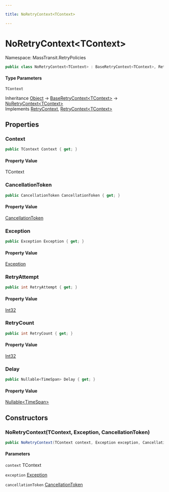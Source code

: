 ```yaml
---

title: NoRetryContext<TContext>

---
```


# NoRetryContext\<TContext\>

Namespace: MassTransit.RetryPolicies

```csharp
public class NoRetryContext<TContext> : BaseRetryContext<TContext>, RetryContext, RetryContext<TContext>
```

#### Type Parameters

`TContext`<br/>

Inheritance [Object](https://learn.microsoft.com/en-us/dotnet/api/system.object) → [BaseRetryContext\<TContext\>](../masstransit-retrypolicies/baseretrycontext-1) → [NoRetryContext\<TContext\>](../masstransit-retrypolicies/noretrycontext-1)<br/>
Implements [RetryContext](../../masstransit-abstractions/masstransit/retrycontext), [RetryContext\<TContext\>](../../masstransit-abstractions/masstransit/retrycontext-1)

## Properties

### **Context**

```csharp
public TContext Context { get; }
```

#### Property Value

TContext<br/>

### **CancellationToken**

```csharp
public CancellationToken CancellationToken { get; }
```

#### Property Value

[CancellationToken](https://learn.microsoft.com/en-us/dotnet/api/system.threading.cancellationtoken)<br/>

### **Exception**

```csharp
public Exception Exception { get; }
```

#### Property Value

[Exception](https://learn.microsoft.com/en-us/dotnet/api/system.exception)<br/>

### **RetryAttempt**

```csharp
public int RetryAttempt { get; }
```

#### Property Value

[Int32](https://learn.microsoft.com/en-us/dotnet/api/system.int32)<br/>

### **RetryCount**

```csharp
public int RetryCount { get; }
```

#### Property Value

[Int32](https://learn.microsoft.com/en-us/dotnet/api/system.int32)<br/>

### **Delay**

```csharp
public Nullable<TimeSpan> Delay { get; }
```

#### Property Value

[Nullable\<TimeSpan\>](https://learn.microsoft.com/en-us/dotnet/api/system.nullable-1)<br/>

## Constructors

### **NoRetryContext(TContext, Exception, CancellationToken)**

```csharp
public NoRetryContext(TContext context, Exception exception, CancellationToken cancellationToken)
```

#### Parameters

`context` TContext<br/>

`exception` [Exception](https://learn.microsoft.com/en-us/dotnet/api/system.exception)<br/>

`cancellationToken` [CancellationToken](https://learn.microsoft.com/en-us/dotnet/api/system.threading.cancellationtoken)<br/>
